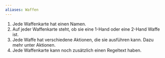 ```yaml
---
aliases: Waffen
---
```

1. Jede Waffenkarte hat einen Namen.
2. Auf jeder Waffenkarte steht, ob sie eine 1-Hand oder eine 2-Hand Waffe ist.
3. Jede Waffe hat verschiedene Aktionen, die sie ausführen kann. Dazu mehr unter Aktionen.
4. Jede Waffenkarte kann noch zusätzlich einen Regeltext haben.